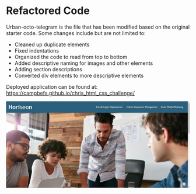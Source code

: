 # Refactored Code

Urban-octo-telegram is the file that has been modified based on the original starter code. Some changes include but are not limited to:
 - Cleaned up duplicate elements
 - Fixed indentations
 - Organized the code to read from top to bottom
 - Added descriptive naming for images and other elements
 - Adding section descriptions
 - Converted div elements to more descriptive elements

Deployed application can be found at: https://campbefs.github.io/chris_html_css_challenge/

![alt text](assets\images\live-application-screenshot.JPG "Live Application Screenshot")